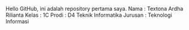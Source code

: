 Hello GitHub, ini adalah repository pertama saya.
Nama    : Textona Ardha Rilianta
Kelas   : 1C
Prodi   : D4 Teknik Informatika
Jurusan : Teknologi Informasi